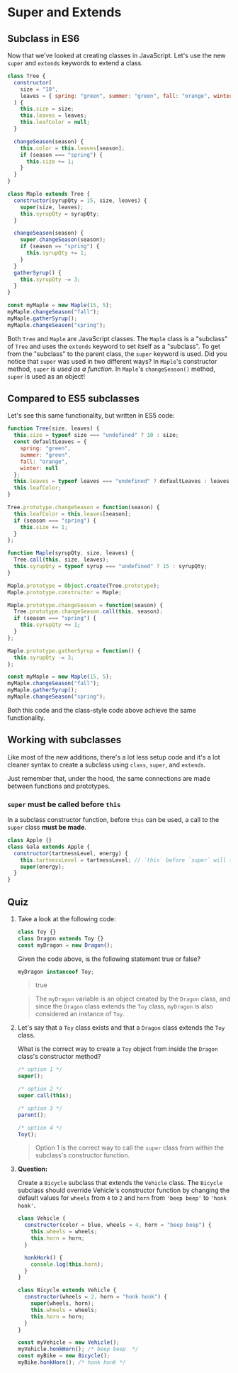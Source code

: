 # Super and Extends

## Subclass in ES6

Now that we've looked at creating classes in JavaScript. Let's use the new `super` and `extends` keywords to extend a class.

```js
class Tree {
  constructor(
    size = "10",
    leaves = { spring: "green", summer: "green", fall: "orange", winter: null }
  ) {
    this.size = size;
    this.leaves = leaves;
    this.leafColor = null;
  }

  changeSeason(season) {
    this.color = this.leaves[season];
    if (season === "spring") {
      this.size += 1;
    }
  }
}

class Maple extends Tree {
  constructor(syrupQty = 15, size, leaves) {
    super(size, leaves);
    this.syrupQty = syrupQty;
  }

  changeSeason(season) {
    super.changeSeason(season);
    if (season == "spring") {
      this.syrupQty += 1;
    }
  }
  gatherSyrup() {
    this.syrupQty -= 3;
  }
}

const myMaple = new Maple(15, 5);
myMaple.changeSeason("fall");
myMaple.gatherSyrup();
myMaple.changeSeason("spring");
```

Both `Tree` and `Maple` are JavaScript classes. The `Maple` class is a "subclass" of `Tree` and uses the `extends` keyword to set itself as a "subclass". To get from the "subclass" to the parent class, the `super` keyword is used. Did you notice that `super` was used in two different ways? In `Maple`'s constructor method, `super` is _used as a function_. In `Maple`'s `changeSeason()` method, `super` is used as an object!

## Compared to ES5 subclasses

Let's see this same functionality, but written in ES5 code:

```js
function Tree(size, leaves) {
  this.size = typeof size === "undefined" ? 10 : size;
  const defaultLeaves = {
    spring: "green",
    summer: "green",
    fall: "orange",
    winter: null
  };
  this.leaves = typeof leaves === "undefined" ? defaultLeaves : leaves;
  this.leafColor;
}

Tree.prototype.changeSeason = function(season) {
  this.leafColor = this.leaves[season];
  if (season === "spring") {
    this.size += 1;
  }
};

function Maple(syrupQty, size, leaves) {
  Tree.call(this, size, leaves);
  this.syrupQty = typeof syrup === "undefined" ? 15 : syrupQty;
}

Maple.prototype = Object.create(Tree.prototype);
Maple.prototype.constructor = Maple;

Maple.prototype.changeSeason = function(season) {
  Tree.prototype.changeSeason.call(this, season);
  if (season === "spring") {
    this.syrupQty += 1;
  }
};

Maple.prototype.gatherSyrup = function() {
  this.syrupQty -= 3;
};

const myMaple = new Maple(15, 5);
myMaple.changeSeason("fall");
myMaple.gatherSyrup();
myMaple.changeSeason("spring");
```

Both this code and the class-style code above achieve the same functionality.

## Working with subclasses

Like most of the new additions, there's a lot less setup code and it's a lot cleaner syntax to create a subclass using `class`, `super`, and `extends`.

Just remember that, under the hood, the same connections are made between functions and prototypes.

### `super` must be called before `this`

In a subclass constructor function, before `this` can be used, a call to the `super` class **must be made**.

```js
class Apple {}
class Gala extends Apple {
  constructor(tartnessLevel, energy) {
    this.tartnessLevel = tartnessLevel; // `this` before `super` will throw an error!
    super(energy);
  }
}
```

## Quiz

1.  Take a look at the following code:

    ```js
    class Toy {}
    class Dragon extends Toy {}
    const myDragon = new Dragon();
    ```

    Given the code above, is the following statement true or false?

    ```js
    myDragon instanceof Toy;
    ```

    > true

    > The `myDragon` variable is an object created by the `Dragon` class, and since the `Dragon` class extends the `Toy` class, `myDragon` is also considered an instance of `Toy`.

2.  Let's say that a `Toy` class exists and that a `Dragon` class extends the `Toy` class.

    What is the correct way to create a `Toy` object from inside the `Dragon` class's constructor method?

    ```js
    /* option 1 */
    super();

    /* option 2 */
    super.call(this);

    /* option 3 */
    parent();

    /* option 4 */
    Toy();
    ```

    > Option 1 is the correct way to call the `super` class from within the subclass's constructor function.

3.  **Question:**

    Create a `Bicycle` subclass that extends the `Vehicle` class. The `Bicycle` subclass should override Vehicle's constructor function by changing the default values for `wheels` from `4` to `2` and `horn` from `'beep beep'` to `'honk honk'`.

    ```js
    class Vehicle {
      constructor(color = blue, wheels = 4, horn = "beep beep") {
        this.wheels = wheels;
        this.horn = horn;
      }

      honkHork() {
        console.log(this.horn);
      }
    }

    class Bicycle extends Vehicle {
      constructor(wheels = 2, horn = "honk honk") {
        super(wheels, horn);
        this.wheels = wheels;
        this.horn = horn;
      }
    }

    const myVehicle = new Vehicle();
    myVehicle.honkHorn(); /* beep beep  */
    const myBike = new Bicycle();
    myBike.honkHorn(); /* honk honk */
    ```
